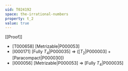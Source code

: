 ```yaml
---
uid: T024192
space: the-irrational-numbers
property: t_2
value: true
---
```

[[Proof]]

* [T000658] [Metrizable|P000053]
* [I000171] [Fully $T_4$|P000035] => ([$T_2$|P000003] + [Paracompact|P000030])
* [I000056] [Metrizable|P000053] => [Fully $T_4$|P000035]


